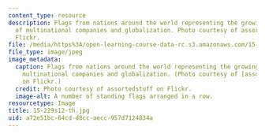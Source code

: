 ```yaml
---
content_type: resource
description: Flags from nations around the world representing the growing saliency
  of multinational companies and globalization. Photo courtesy of assortedstuff on
  Flickr.
file: /media/https%3A/open-learning-course-data-rc.s3.amazonaws.com/15-229-managing-global-integration-spring-2012/a72e51bc64cdd8ccaecc957d7124834a_15-229s12-th.jpg
file_type: image/jpeg
image_metadata:
  caption: Flags from nations around the world representing the growing saliency of
    multinational companies and globalization. (Photo courtesy of [assortedstuff](http://www.flickr.com/photos/assortedstuff/7075229683/)
    on Flickr.)
  credit: Photo courtesy of assortedstuff on Flickr.
  image-alt: A number of standing flags arranged in a row.
resourcetype: Image
title: 15-229s12-th.jpg
uid: a72e51bc-64cd-d8cc-aecc-957d7124834a
---
```

